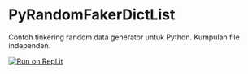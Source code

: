 # PyRandomFakerDictList
Contoh tinkering random data generator untuk Python. 
Kumpulan file independen.

[![Run on Repl.it](https://repl.it/badge/github/sunupradana/PyRandomFakerDictList)](https://repl.it/github/sunupradana/PyRandomFakerDictList)
